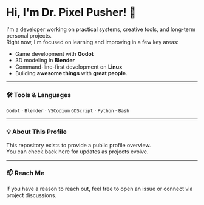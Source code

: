 # Hi, I'm Dr. Pixel Pusher! 👋

I'm a developer working on practical systems, creative tools, and long-term personal projects.  
Right now, I'm focused on learning and improving in a few key areas:

- Game development with **Godot**
- 3D modeling in **Blender**
- Command-line-first development on **Linux**
- Building **awesome things** with **great people**.

---

### 🛠️ Tools & Languages

`Godot` · `Blender` · `VSCodium` 
`GDScript` · `Python` · `Bash`  

---

<!--### 🧩 Current Projects

--- -->

### 💡 About This Profile

This repository exists to provide a public profile overview.  
You can check back here for updates as projects evolve.

---

### 📫 Reach Me

If you have a reason to reach out, feel free to open an issue or connect via project discussions.
